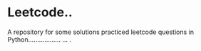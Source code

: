 # Leetcode..
A repository for some solutions practiced leetcode questions in Python.................. ...
.
